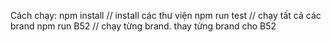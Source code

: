 Cách chạy: 
npm install   // install các thư viện
npm run test  // chạy tất cả các brand
npm run B52  // chạy từng brand. thay từng brand cho B52